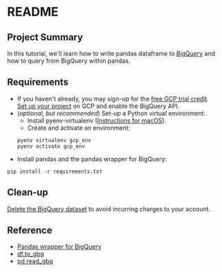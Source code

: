 # README

## Project Summary

In this tutorial, we'll learn how to write pandas dataframe to [BigQuery](https://cloud.google.com/bigquery/) and how to query from BigQuery within pandas.

## Requirements

* If you haven't already, you may sign-up for the [free GCP trial credit](https://cloud.google.com/free/docs/frequently-asked-questions).   
[Set up your project](https://cloud.google.com/bigquery/quickstart-web-ui#before-you-begin) on GCP and enable the BigQuery API.
* (*optional, but recommended*) Set-up a Python virtual environment:
  * Install pyenv-virtualenv ([Instructions for macOS](http://akbaribrahim.com/)).
  * Create and activate an environment:
  ```shell
  pyenv virtualenv gcp_env
  pyenv activate gcp_env
  ```
* Install pandas and the pandas wrapper for BigQuery:
```shell
pip install -r requirements.txt
```

## Clean-up

[Delete the BigQuery dataset](https://cloud.google.com/bigquery/quickstart-web-ui#clean-up) to avoid incurring charges to your account.

## Reference

* [Pandas wrapper for BigQuery](https://pandas-gbq.readthedocs.io/en/latest/intro.html)
* [df.to_gbq](https://pandas.pydata.org/pandas-docs/stable/generated/pandas.DataFrame.to_gbq.html)
* [pd.read_gbq](https://pandas.pydata.org/pandas-docs/stable/generated/pandas.read_gbq.html)
